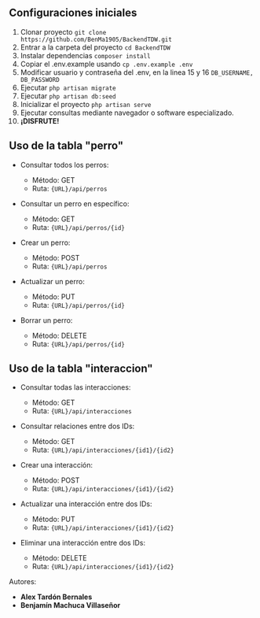 ## Configuraciones iniciales
1. Clonar proyecto `git clone https://github.com/BenMa1905/BackendTDW.git`
2. Entrar a la carpeta del proyecto `cd BackendTDW`
3. Instalar dependencias `composer install`
4. Copiar el .env.example usando `cp .env.example .env`
5. Modificar usuario y contraseña del .env, en la linea 15 y 16 `DB_USERNAME, DB_PASSWORD`
6. Ejecutar `php artisan migrate`
7. Ejecutar `php artisan db:seed`
8. Inicializar el proyecto `php artisan serve`
9. Ejecutar consultas mediante navegador o software especializado.
10. **¡DISFRUTE!**


## Uso de la tabla "perro"

- Consultar todos los perros:
  - Método: GET
  - Ruta: `{URL}/api/perros`

- Consultar un perro en específico:
  - Método: GET
  - Ruta: `{URL}/api/perros/{id}`

- Crear un perro:
  - Método: POST
  - Ruta: `{URL}/api/perros`

- Actualizar un perro:
  - Método: PUT
  - Ruta: `{URL}/api/perros/{id}`

- Borrar un perro:
  - Método: DELETE
  - Ruta: `{URL}/api/perros/{id}`

## Uso de la tabla "interaccion"

- Consultar todas las interacciones:
  - Método: GET
  - Ruta: `{URL}/api/interacciones`

- Consultar relaciones entre dos IDs:
  - Método: GET
  - Ruta: `{URL}/api/interacciones/{id1}/{id2}`

- Crear una interacción:
  - Método: POST
  - Ruta: `{URL}/api/interacciones/{id1}/{id2}`

- Actualizar una interacción entre dos IDs:
  - Método: PUT
  - Ruta: `{URL}/api/interacciones/{id1}/{id2}`

- Eliminar una interacción entre dos IDs:
  - Método: DELETE
  - Ruta: `{URL}/api/interacciones/{id1}/{id2}`

Autores:
- **Alex Tardón Bernales**
- **Benjamín Machuca Villaseñor**
